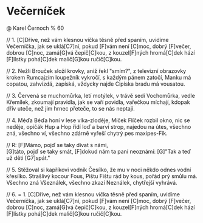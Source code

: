 # Večerníček
@ Karel Černoch
% 60


// 1. 
[C]Dříve, než vám klesnou víčka těsně před spaním,
uvidíme Večerníčka, jak se uklá[C7]ní,
pokud [F]vám není [C]moc, dobrý [F]večer, dobrou [C]noc,
zamá[G]vá čepič[C]kou,
z kouzel[F]ných hromá[C]dek hází [F]lístky pohá[C]dek
malič[G]kou ručič[C]kou.
   
// 2. 
Nežli Brouček složí krovky, aniž řekl "smím?",
z televizní obrazovky krokem Rumcajzím
loupežník vykročí, s každým pánem zatočí,
Manku má copatou,
zahvízdá, zapíská, vždycky najde Cipíska
bradu má vousatou.

// 3. 
Červená se muchomůrka, letí motýlek,
v trávě sedí Vochomůrka, vedle Křemílek,
zkoumají pravidla, jak se vaří povidla,
vařečkou míchají,
kdopak dřív uteče, než jim hrnec přeteče,
to se nás neptají.

// 4. 
Méďa Béďa honí v lese vlka-zloděje,
Míček Flíček rozbil okno, nic se neděje,
opičák Hup a Hop řídí loď a barví strop,
najedou na útes,
všechno zná, všechno ví, všechno zdárně vyřeší
chytrý pes maxipes-Fík.

// R: 
[F]Mámo, pojď se taky dívat s námi,             
[G]táto, pojď se taky smát,
[F]dokud nám ta paní neoznámí:
[G]"Tak a teď už děti [G7]spát."   
  
// 5. 
Stěžoval si kapříkovi vodník Česílko,
že mu v noci někdo odnes vodní křesílko.
Strašlivý kocour Fous, Pištu Fištu rád by kous,
pořád prý smůlu má. 
Všechno zná Všeználek, všechno zkazí Neználek,
chytřejší vyhrává.
    
// 6. = 1.
[C]Dříve, než vám klesnou víčka těsně před spaním,
uvidíme Večerníčka, jak se uklá[C7]ní,
pokud [F]vám není [C]moc, dobrý [F]večer, dobrou [C]noc,
zamá[G]vá čepič[C]kou,
z kouzel[F]ných hromá[C]dek hází [F]lístky pohá[C]dek
malič[G]kou ručič[C]kou.